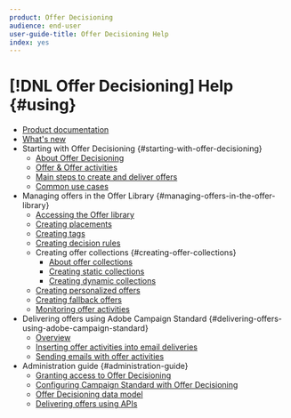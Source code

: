 ```yaml
---
product: Offer Decisioning
audience: end-user
user-guide-title: Offer Decisioning Help
index: yes
---
```


# [!DNL Offer Decisioning] Help {#using}

+ [Product documentation](offer-decisioning-home.md)
+ [What's new](release-notes.md)
+ Starting with Offer Decisioning {#starting-with-offer-decisioning}
    + [About Offer Decisioning](start/using/about-offer-decisioning.md)
    + [Offer & Offer activities](start/using/offers-offer-activities.md)
    + [Main steps to create and deliver offers](start/using/main-steps-to-create-offers.md)
    + [Common use cases](start/using/common-use-cases.md)
+ Managing offers in the Offer Library {#managing-offers-in-the-offer-library}
    + [Accessing the Offer library](offer-library/using/accessing-the-offer-library.md)
    + [Creating placements](offer-library/using/creating-placements.md)
    + [Creating tags](offer-library/using/creating-tags.md)
    + [Creating decision rules](offer-library/using/creating-decision-rules.md)
    + Creating offer collections {#creating-offer-collections}
        + [About offer collections](offer-library/using/about-offer-collections.md)
        + [Creating static collections](offer-library/using/creating-static-collections.md)
        + [Creating dynamic collections](offer-library/using/creating-dynamic-collections.md)
    + [Creating personalized offers](offer-library/using/creating-personalized-offers.md)
    + [Creating fallback offers](offer-library/using/creating-fallback-offers.md)
    + [Monitoring offer activities](offer-library/using/monitoring-offer-activities.md)
+ Delivering offers using Adobe Campaign Standard {#delivering-offers-using-adobe-campaign-standard}
    + [Overview](campaign-standard/using/overview.md)
    + [Inserting offer activities into email deliveries](campaign-standard/using/inserting-offer-activities.md)
    + [Sending emails with offer activities](campaign-standard/using/sending-emails-with-offer-activities.md)
+ Administration guide {#administration-guide}
    + [Granting access to Offer Decisioning](administration/using/granting-access-to-offer-decisioning.md)
    + [Configuring Campaign Standard with Offer Decisioning]()
    + [Offer Decisioning data model](administration/using/offer-decisioning-data-model.md)
    + [Delivering offers using APIs](https://www.adobe.io/apis/experienceplatform/home/api-reference.html#!acpdr/swagger-specs/decisioning-ode.yaml)

